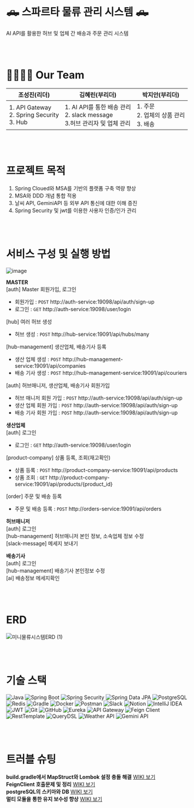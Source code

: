 # 🛻 스파르타 물류 관리 시스템 🛻
AI API를 활용한 허브 및 업체 간 배송과 주문 관리 시스템

<br>
<br>

# 👨‍👩‍👧‍👦 Our Team
| 조성진(리더)   | 김혜린(부리더)   | 박지안(부리더)   |
|--------|--------|----------|
| 1. API Gateway <br> 2. Spring Security <br> 3. Hub| 1. AI API를 통한 배송 관리 <br> 2. slack message <br> 3.허브 관리자 및 업체 관리  | 1. 주문 <br> 2. 업체의 상품 관리 <br> 3. 배송      |

<br>
<br>


# 프로젝트 목적
1. Spring Cloued와 MSA를 기반의 플랫폼 구축 역량 향상  
2. MSA와 DDD 개념 통합 적용  
3. 날씨 API, GeminiAPI 등 외부 API 통신에 대한 이해 증진  
4. Spring Security 및 jwt를 이용한 사용자 인증/인가 관리  

<br>
<br>


# 서비스 구성 및 실행 방법  
![image](https://github.com/user-attachments/assets/21f5fe86-2e12-4ab6-bbda-77059b155964)  

**MASTER**  
[auth] Master 회원가입, 로그인    
- 회원가입 : `POST` http://auth-service:19098/api/auth/sign-up  
- 로그인 : `GET` http://auth-service:19098/user/login
  
[hub] 여러 허브 생성  
- 허브 생성 : `POST` http://hub-service:19091/api/hubs/many

[hub-management] 생산업체, 배송기사 등록  
- 생산 업체 생성 : `POST` http://hub-management-service:19091/api/companies  
- 배송 기사 생성 : `POST` http://hub-management-service:19091/api/couriers

[auth] 허브매니저, 생산업체, 배송기사 회원가입  
- 허브 매니저 회원 가입 : `POST` http://auth-service:19098/api/auth/sign-up  
- 생산 업체 회원 가입 : `POST` http://auth-service:19098/api/auth/sign-up  
- 배송 기사 회원 가입 : `POST` http://auth-service:19098/api/auth/sign-up  

**생산업체**  
[auth] 로그인  
- 로그인 : `GET` http://auth-service:19098/user/login


[product-company] 상품 등록, 조회(재고확인)  
- 상품 등록 : `POST` http://product-company-service:19091/api/products  
- 상품 조회 : `GET` http://product-company-service:19091/api/products/{product_id}

[order] 주문 및 배송 등록
- 주문 및 배송 등록 : `POST` http://orders-service:19091/api/orders  
  
**허브매니저**  
[auth] 로그인  
[hub-management] 허브매니저 본인 정보, 소속업체 정보 수정  
[slack-message] 메세지 보내기  

**배송기사**  
[auth] 로그인  
[hub-management] 배송기사 본인정보 수정  
[ai] 배송정보 메세지확인  


<br>
<br>

# ERD   
![미니물류시스템ERD (1)](https://github.com/user-attachments/assets/e41f4863-4f94-4dc5-9682-068ab540acd3)  

  

<br>
<br>


# 기술 스택 

![Java](https://img.shields.io/badge/Java-%23ED8B00.svg?style=for-the-badge&logo=openjdk&logoColor=white)
![Spring Boot](https://img.shields.io/badge/Spring%20Boot-%236DB33F.svg?style=for-the-badge&logo=spring-boot&logoColor=white)
![Spring Security](https://img.shields.io/badge/Spring%20Security-%236DB33F.svg?style=for-the-badge&logo=spring-security&logoColor=white)
![Spring Data JPA](https://img.shields.io/badge/Spring%20Data%20JPA-%236DB33F.svg?style=for-the-badge)
![PostgreSQL](https://img.shields.io/badge/PostgreSQL-%23316192.svg?style=for-the-badge&logo=postgreSQL&logoColor=white)
![Redis](https://img.shields.io/badge/Redis-%23DD0031.svg?style=for-the-badge&logo=redis&logoColor=white)
![Gradle](https://img.shields.io/badge/Gradle-02303A.svg?style=for-the-badge&logo=gradle&logoColor=white)
![Docker](https://img.shields.io/badge/Docker-%230db7ed.svg?style=for-the-badge&logo=docker&logoColor=white)
![Postman](https://img.shields.io/badge/Postman-FF6C37?style=for-the-badge&logo=postman&logoColor=white)
![Slack](https://img.shields.io/badge/Slack-4A154B?style=for-the-badge&logo=slack&logoColor=white)
![Notion](https://img.shields.io/badge/Notion-%23000000.svg?style=for-the-badge&logo=notion&logoColor=white)
![IntelliJ IDEA](https://img.shields.io/badge/IntelliJ%20IDEA-000000.svg?style=for-the-badge&logo=intellij-idea&logoColor=white)
![JWT](https://img.shields.io/badge/JWT-black?style=for-the-badge&logo=JSON%20web%20tokens)
![Git](https://img.shields.io/badge/Git-%23F05033.svg?style=for-the-badge&logo=git&logoColor=white)
![GitHub](https://img.shields.io/badge/GitHub-%23121011.svg?style=for-the-badge&logo=github&logoColor=white)
![Eureka](https://img.shields.io/badge/Eureka-4A154B?style=for-the-badge)
![API Gateway](https://img.shields.io/badge/API%20Gateway-FF6C37?style=for-the-badge)
![Feign Client](https://img.shields.io/badge/Feign%20Client-6DB33F?style=for-the-badge)
![RestTemplate](https://img.shields.io/badge/RestTemplate-02303A?style=for-the-badge)
![QueryDSL](https://img.shields.io/badge/QueryDSL-000000?style=for-the-badge)
![Weather API](https://img.shields.io/badge/Weather%20API-1E90FF?style=for-the-badge)
![Gemini API](https://img.shields.io/badge/Gemini%20API-8A2BE2?style=for-the-badge)

<br>
<br>


# 트러블 슈팅 
**build.gradle에서 MapStruct와 Lombok 설정 충돌 해결** [WIKI 보기](https://github.com/choose-name-quickly/logistics-proto-msa/wiki/%5BTrouble-Shooting%5D-build.gradle%EC%97%90%EC%84%9C-MapStruct%EC%99%80-Lombok-%EC%84%A4%EC%A0%95-%EC%B6%A9%EB%8F%8C-%ED%95%B4%EA%B2%B0)  
**FeignClient 호출문제 및 정리** [WIKI 보기](https://github.com/choose-name-quickly/logistics-proto-msa/wiki/%5BTrouble-Shooting%5D-FeignClient-%ED%98%B8%EC%B6%9C%EB%AC%B8%EC%A0%9C-%EB%B0%8F-%EC%A0%95%EB%A6%AC)  
**postgreSQL의 스키마와 DB** [WIKI 보기](https://github.com/choose-name-quickly/logistics-proto-msa/wiki/%5BTrouble-Shooting%5D-postgreSQL%EC%9D%98-%EC%8A%A4%ED%82%A4%EB%A7%88%EC%99%80-DB)  
**멀티 모듈을 통한 유지 보수성 향상** [WIKI 보기](https://github.com/choose-name-quickly/logistics-proto-msa/wiki/%5BTrouble-Shooting%5D-%EB%A9%80%ED%8B%B0-%EB%AA%A8%EB%93%88%EC%9D%84-%ED%86%B5%ED%95%9C-%EC%9C%A0%EC%A7%80-%EB%B3%B4%EC%88%98%EC%84%B1-%ED%96%A5%EC%83%81)  

<br>
<br>
<br> 
<br>
 
